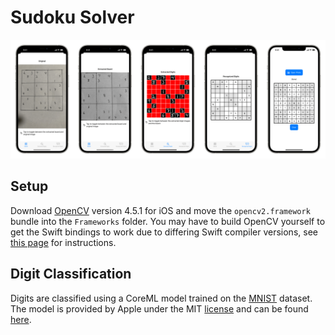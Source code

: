 # Sudoku Solver

![Screenshots](Images/Screenshots.png)

## Setup

Download [OpenCV](https://github.com/opencv/opencv) version 4.5.1 for iOS and
move the `opencv2.framework` bundle into the `Frameworks` folder. You may have
to build OpenCV yourself to get the Swift bindings to work due to differing
Swift compiler versions, see [this
page](https://docs.opencv.org/master/d5/da3/tutorial_ios_install.html) for
instructions.

## Digit Classification

Digits are classified using a CoreML model trained on the [MNIST](http://yann.lecun.com/exdb/mnist/)
dataset. The model is provided by Apple under the MIT [license](https://docs-assets.developer.apple.com/coreml/models/Image/DrawingClassification/MNISTClassifier/LICENSE-MIT.txt)
and can be found [here](https://developer.apple.com/machine-learning/models/).
